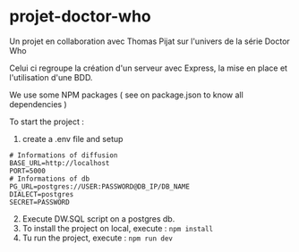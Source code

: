 # projet-doctor-who

Un projet en collaboration avec Thomas Pijat sur l'univers de la série Doctor Who

Celui ci regroupe la création d'un serveur avec Express, la mise en place et l'utilisation d'une BDD.

We use some NPM packages ( see on package.json to know all dependencies )

To start the project :
1. create a .env file and setup 
```
# Informations of diffusion
BASE_URL=http://localhost
PORT=5000
# Informations of db
PG_URL=postgres://USER:PASSWORD@DB_IP/DB_NAME
DIALECT=postgres
SECRET=PASSWORD
```
2. Execute DW.SQL script on a postgres db.
3. To install the project on local, execute :
``` npm install ```
4. Tu run the project, execute : 
``` npm run dev ```

